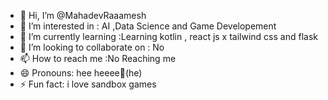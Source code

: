 - 👋 Hi, I’m @MahadevRaaamesh
- 👀 I’m interested in : AI ,Data Science and Game Developement
- 🌱 I’m currently learning :Learning kotlin , react js x tailwind css and flask 
- 💞️ I’m looking to collaborate on : No
- 📫 How to reach me :No Reaching me
- 😄 Pronouns: hee heeee🕺(he)
- ⚡ Fun fact: i love sandbox games 

<!---
MahadevRaaamesh/MahadevRaaamesh is a ✨ special ✨ repository because its `README.md` (this file) appears on your GitHub profile.
You can click the Preview link to take a look at your changes.
--->
